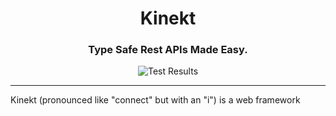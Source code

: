 <div align="center">
  <h1>Kinekt</h1>
  <h3>Type Safe Rest APIs Made Easy.</h3>

  <img src="https://github.com/simplicity/kinekt/actions/workflows/test.yml/badge.svg?branch=main" alt="Test Results">
  <br />

  <hr>
</div>

Kinekt (pronounced like "connect" but with an "i") is a web framework

